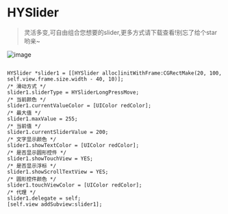 # HYSlider

> 灵活多变,可自由组合您想要的slider,更多方式请下载查看!别忘了给个star哟亲~

![image](https://github.com/hy285585804/HYSlider-master/HY_Slider.gif)

``` objc

HYSlider *slider1 = [[HYSlider alloc]initWithFrame:CGRectMake(20, 100, self.view.frame.size.width - 40, 10)];
/* 滑动方式 */
slider1.sliderType = HYSliderLongPressMove;
/* 当前颜色 */
slider1.currentValueColor = [UIColor redColor];
/* 最大值 */
slider1.maxValue = 255;
/* 当前值 */
slider1.currentSliderValue = 200;
/* 文字显示颜色 */
slider1.showTextColor = [UIColor redColor];
/* 是否显示圆形控件 */
slider1.showTouchView = YES;
/* 是否显示浮标 */
slider1.showScrollTextView = YES;
/* 圆形控件颜色 */
slider1.touchViewColor = [UIColor redColor];
/* 代理 */
slider1.delegate = self;
[self.view addSubview:slider1];


```


